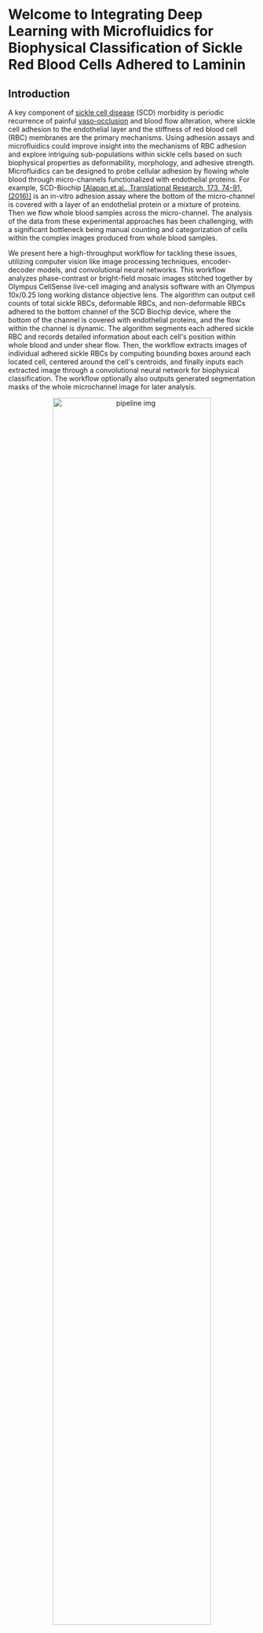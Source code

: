 # Welcome to Integrating Deep Learning with Microfluidics for Biophysical Classification of Sickle Red Blood Cells Adhered to Laminin

## Introduction 
A key component of [sickle cell disease](https://en.wikipedia.org/wiki/Sickle_cell_disease) (SCD) morbidity is periodic recurrence of painful [vaso-occlusion](https://en.wikipedia.org/wiki/Vaso-occlusive_crisis) and blood flow alteration, where sickle cell adhesion to the endothelial layer and the stiffness of red blood cell (RBC) membranes are the primary mechanisms. Using adhesion assays and microfluidics could improve insight into the mechanisms of RBC adhesion and explore intriguing sub-populations within sickle cells based on such biophysical properties as deformability, morphology, and adhesive strength. Microfluidics can be designed to probe cellular adhesion by flowing whole blood through micro-channels functionalized with endothelial proteins. For example, SCD-Biochip [[Alapan et al., Translational Research, 173, 74-91, (2016)]](https://www.ncbi.nlm.nih.gov/pmc/articles/PMC4959913/) is an in-vitro adhesion assay where the bottom of the micro-channel is covered with a layer of an endothelial protein or a mixture of proteins. Then we flow whole blood samples across the micro-channel. The analysis of the data from these experimental approaches has been challenging, with a significant bottleneck being manual counting and categorization of cells within the complex images produced from whole blood samples. 

We present here a high-throughput workflow for tackling these issues, utilizing computer vision like image processing techniques, encoder-decoder models, and convolutional neural networks. This workflow analyzes phase-contrast or bright-field mosaic images stitched together by Olympus CellSense live-cell imaging and analysis software with an Olympus 10x/0.25 long working distance objective lens. The algorithm can output cell counts of total sickle RBCs, deformable RBCs, and non-deformable RBCs adhered to the bottom channel of the SCD Biochip device, where the bottom of the channel is covered with endothelial proteins, and the flow within the channel is dynamic. The algorithm segments each adhered sickle RBC and records detailed information about each cell's position within whole blood and under shear flow. Then, the workflow extracts images of individual adhered sickle RBCs by computing bounding boxes around each located cell, centered around the cell's centroids, and finally inputs each extracted image through a convolutional neural network for biophysical classification. The workflow optionally also outputs generated segmentation masks of the whole microchannel image for later analysis. 

<p align="center">
<img src="https://user-images.githubusercontent.com/61917512/76152290-d2b4b400-608b-11ea-9e57-af36ea29d922.png" alt="pipeline img" height="80%" width="80%">
</p>

The workflow described above can be found in more detail by searching the following reference: 
Praljak, N.,Iram, Iram, S., Singh, G., Hill, A., Goreke, U., Gurkan, U., & Hinczewski,M., “Integrating deep learning with microfluidics 
for biophysical classification of sickle red blood cells.” (In preparation)

## Getting Started 

To help with debugging and understanding the model and pipeline, there is one main script 
([Main.ipynb](https://github.com/hincz-lab/DeepLearning-SCDBiochip/blob/master/Main.ipynb)) that calls all of the 
neccsesary functions to complete the pipeline. In addition, there is a corresponding Google Colab version
([Main2_google-collab.ipynb](https://github.com/hincz-lab/DeepLearning-SCDBiochip/blob/master/Main2_google-collab.ipynb)).  There is no need for user input in terms 
of deciding on specific parameter or model specifications. Below this text, we will present a walkthrough for the main script with visualizations. Here is the step 
by step walkthrough for the pipeline: 

### Main Script 

### Animation that Illustrates Phase I in the Pipeline
The top plot is the whole channel, consisting of stiched together mosaic images. The green box scanning across the channel corresponds 
to the two bottom plots, where the left and the right plot is the segmented and the binarized versions of the cropped image tile. Within 
the bottom two plots, the red pixels (right plot) and white pixels (left plot) corresponds to the segmented adhered cell mask and the 
binarized adhered cell mask. 

<p align="center">
<img src="https://user-images.githubusercontent.com/61917512/82155779-479f2980-9845-11ea-805e-e1160ebbc458.gif" 
height="100%" width="100%">
</p>


### Animation that Illustrates Phase II in the Pipeline
The top plot is the extracted object during `Phase 1` while the the bottom three plots corresponding to the output classes during `Phase 2`.

<p align="center">
<img src="https://user-images.githubusercontent.com/61917512/82156725-fdb94200-984a-11ea-9301-dc9e62e135ed.gif" 
height="100%" width="100%">
</p>


## Authors 

The presented algorithm is written by Niksa Praljak, Shamreen Iram, and Gundeep Singh. It is originally a product of the [Hinczewski 
Biotheory Group](http://biotheory.phys.cwru.edu/) in the [Department of Physics](https://physics.case.edu/) and [CASE Biomanufacturing and Microfabrication Laboratory](http://www.case-bml.net/) in the [Department of Mechanical 
and Aerospace Engineering](https://engineering.case.edu/emae/) at [Case Western Reserve University](https://case.edu/).

## Acknowledgments

This work was supported by the Clinical and Translational Science Collaborative of Cleveland, UL1TR002548 from the National Center for Advancing Translational Sciences component of the National Institutes of Health (NIH) and NIH Roadmap for Medical Research, Case-Coulter Translational Research Partnership Program, National Heart, Lung, and Blood Institute R01HL133574 and OT2HL152643, and National Science Foundation CAREER Awards 1552782 and 1651560. We also acknowledge with gratitude the contributions of patients and clinicians at Seidman Cancer Center (University Hospitals, Cleveland).
   
## How to Cite
If you use any portion of this code or software in your research, please cite: 
Praljak N.,Iram S., Singh G., Hill A., Goreke U., Gurkan U., & Hinczewski M., “Integrating deep learning with microfluidics for  
“Integrating deep learning with microfluidics for biophysical classification of sickle red blood cells.” (In preparation)

## Contact 
Please contact Niksa Praljak, niksapraljak1 (at) gmail.com with questions or feedback. 


## Installation
    
To use DeepLearning-SCDBiochip functionality, please install within conda:

```
git clone https://github.com/hincz-lab/DeepLearning-SCDBiochip

pip install -r requirements.txt
```

A quick and easy walkthrough to monitor adhered sRBC on large whole microchannels, functionalized with laminin can be illustrated here: [![Open In Colab](https://colab.research.google.com/assets/colab-badge.svg)](https://colab.research.google.com/github/hincz-lab/DeepLearning-SCDBiochip/blob/master/Main2_google-colab.ipynb)

##

Copyright 2020 Case Western Reserve University.  Patent pending.  All rights reserved.
